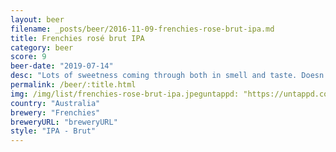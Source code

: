 ```yaml
---
layout: beer
filename: _posts/beer/2016-11-09-frenchies-rose-brut-ipa.md
title: Frenchies rosé brut IPA
category: beer
score: 9
beer-date: "2019-07-14"
desc: "Lots of sweetness coming through both in smell and taste. Doesn’t really seem like a beer, but who cares. Like beer mixed with champagne and raspberries"
permalink: /beer/:title.html
img: /img/list/frenchies-rose-brut-ipa.jpeguntappd: "https://untappd.com/b/frenchies-rose-brut-ipa/3167401"
country: "Australia"
brewery: "Frenchies"
breweryURL: "breweryURL"
style: "IPA - Brut"
---
```

